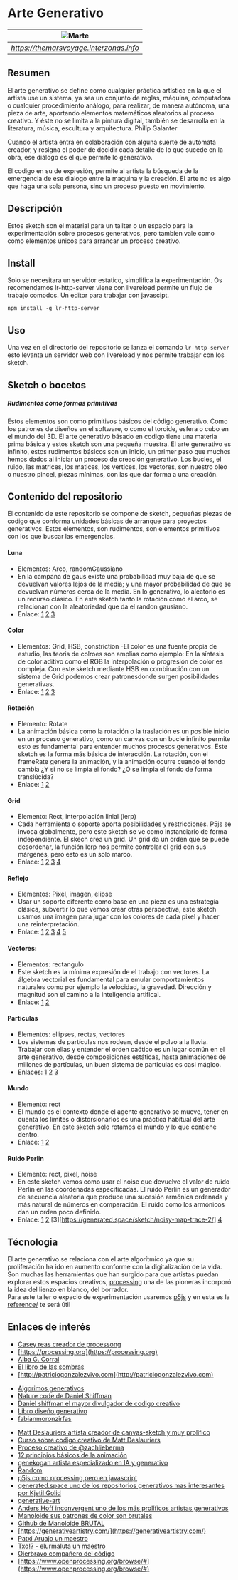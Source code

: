 # Arte Generativo

|       ![Marte](assets/marte.jpg)        |
| :-------------------------------------: |
| _https://themarsvoyage.interzonas.info_ |

## Resumen

El arte generativo se define como cualquier práctica artística en la que el artista use un sistema, ya sea un conjunto de reglas, máquina, computadora o cualquier procedimiento análogo, para realizar, de manera autónoma, una pieza de arte, aportando elementos matemáticos aleatorios al proceso creativo. Y éste no se limita a la pintura digital, también se desarrolla en la literatura, música, escultura y arquitectura. Philip Galanter

Cuando el artista entra en colaboración con alguna suerte de autómata creador, y resigna el poder de decidir cada detalle de lo que sucede en la obra, ese diálogo es el que permite lo generativo.

El codigo en su de expresión, permite al artista la búsqueda de la emergencia de ese dialogo entre la maquina y la creación. El arte no es algo que haga una sola persona, sino un proceso puesto en movimiento.

## Descripción

Estos sketch son el material para un tallter o un espacio para la experimentación sobre procesos generativos, pero tambíen vale como como elementos únicos para arrancar un proceso creativo.

## Install

Solo se necesitara un servidor estatico, simplifica la experimentación. Os recomendamos lr-http-server viene con livereload permite un flujo de trabajo comodos. Un editor para trabajar con javascipt.

```
npm install -g lr-http-server

```

## Uso

Una vez en el directorio del repositorio se lanza el comando `lr-http-server` esto levanta un servidor web con livereload y nos permite trabajar con los sketch.

## Sketch o bocetos

##### Rudimentos como formas primitivas

Estos elementos son como primitivos básicos del código generativo. Como los patrones de diseños en el software, o como el toroide, esfera o cubo en el mundo del 3D. El arte generativo básado en codigo tiene una materia prima básica y estos sketch son una pequeña muestra. El arte generativo es infinito, estos rudimentos básicos son un inicio, un primer paso que muchos hemos dados al iniciar un proceso de creación generativo. Los bucles, el ruido, las matrices, los matices, los vertices, los vectores, son nuestro oleo o nuestro pincel, piezas mínimas, con las que dar forma a una creación.

## Contenido del repositorio

El contenido de este repositorio se compone de sketch, pequeñas piezas de codigo que conforma unidades básicas de arranque para proyectos generativos.
Estos elementos, son rudimentos, son elementos primitivos con los que buscar las emergencias.

#### Luna

- Elementos: Arco, randomGaussiano
- En la campana de gaus existe una probabilidad muy baja de que se devuelvan valores lejos de la media; y una mayor probabilidad de que se devuelvan números cerca de la media. En lo generativo, lo aleatorio es un recurso clásico. En este sketch tanto la rotación como el arco, se relacionan con la aleatoriedad que da el randon gausiano.
- Enlace: [1](https://github.com/genekogan/p5js-sketches/tree/master/moon) [2](https://editor.p5js.org/ebenjmuse/sketches/Syn5Rc8nW) [3](https://fabianmoronzirfas.me/gestalten-in-code/chance/popup-circles/)

#### Color

- Elementos: Grid, HSB, constriction
  -El color es una fuente propia de estudio, las teoris de colroes son amplias como ejemplo: En la síntesis de color aditivo como el RGB la interpolación o progresión de color es compleja. Con este sketch mediante HSB en combinación con un sistema de Grid podemos crear patronesdonde surgen posibilidades generativas.
- Enlace: [1](http://www.generative-gestaltung.de/2/sketches/?01_P/P_1_1_2_01) [2](http://www.generative-gestaltung.de/2/sketches/?01_P/P_1_2_2_01) [3](https://www.openprocessing.org/sketch/623979)

#### Rotación

- Elemento: Rotate
- La animación básica como la rotación o la traslación es un posible inicio en un proceso generativo, como un canvas con un bucle infinito permite esto es fundamental para entender muchos procesos generativos. Este sketch es la forma más básica de interacción. La rotación, con el frameRate genera la animación, y la animación ocurre cuando el fondo cambia ¿Y si no se limpia el fondo? ¿O se limpia el fondo de forma translúcida?
- Enlace: [1](https://www.openprocessing.org/sketch/470888) [2](http://www.generative-gestaltung.de/2/sketches/?01_P/P_2_1_1_04)

#### Grid

- Elemento: Rect, interpolación linial (lerp)
- Cada herramienta o soporte aporta posibilidades y restricciones. P5js se invoca globalmente, pero este sketch se ve como instanciarlo de forma independiente. El skech crea un grid. Un grid da un orden que se puede desordenar, la función lerp nos permite controlar el grid con sus márgenes, pero esto es un solo marco.
- Enlace: [1](https://twitter.com/mattdesl) [2](https://generated.space/sketch/tonespace-1/) [3](https://generated.space/sketch/gradient-partitions/) [4](https://generated.space/sketch/comic-book-grid/)

#### Reflejo

- Elementos: Pixel, imagen, elipse
- Usar un soporte diferente como base en una pieza es una estrategia clásica, subvertir lo que vemos crear otras perspectiva, este sketch usamos una imagen para jugar con los colores de cada pixel y hacer una reinterpretación.
- Enlace: [1](https://www.openprocessing.org/sketch/392202) [2](https://www.openprocessing.org/sketch/624879) [3](https://www.openprocessing.org/sketch/652630) [4](https://generated.space/sketch/pixel-sorting-4/) [5](http://www.generative-gestaltung.de/2/sketches/?01_P/P_4_3_2_01)

#### Vectores:

- Elementos: rectangulo
- Este sketch es la mínima expresión de el trabajo con vectores. La álgebra vectorial es fundamental para emular comportamientos naturales como por ejemplo la velocidad, la gravedad. Dirección y magnitud son el camino a la inteligencia artifical.
- Enlace: [1](https://p5js.org/examples/hello-p5-flocking.html) [2](http://embed.plnkr.co/C2afiQ/)

#### Particulas

- Elementos: ellipses, rectas, vectores
- Los sistemas de partículas nos rodean, desde el polvo a la lluvia. Trabajar con ellas y entender el orden caótico es un lugar común en el arte generativo, desde composiciones estáticas, hasta animaciones de millones de partículas, un buen sistema de particulas es casi mágico.
- Enlaces: [1](https://www.youtube.com/watch?v=t3wMScMTmzI) [2](https://generated.space/sketch/space-colonization/) [3](https://p5js.org/examples/simulate-snowflakes.html)

#### Mundo

- Elemento: rect
- El mundo es el contexto donde el agente generativo se mueve, tener en cuenta los límites o distorsionarlos es una práctica habitual del arte generativo. En este sketch solo rotamos el mundo y lo que contiene dentro.
- Enlace: [1](https://generated.space/sketch/hypotrochoids-2/) [2](https://editor.p5js.org/generative-design/sketches/P_2_2_1_02)

#### Ruido Perlin

- Elemento: rect, pixel, noise
- En este sketch vemos como usar el noise que devuelve el valor de ruido Perlin en las coordenadas especificadas. El ruido Perlin es un generador de secuencia aleatoria que produce una sucesión armónica ordenada y más natural de números en comparación. El ruido como los armónicos dan un orden poco definido.
- Enlace: [1](https://www.openprocessing.org/sketch/566877) [2](https://generated.space/sketch/hedgehog-5/) [3][https://generated.space/sketch/noisy-map-trace-2/] [4](http://genekogan.com/code/p5js-perlin-noise/)

## Técnologia

El arte generativo se relaciona con el arte algorítmico ya que su proliferación ha ido en aumento conforme con la digitalización de la vida. Son muchas las herramientas que han surgido para que artistas puedan explorar estos espacios creativos, [processing](https://processing.org) una de las pioneras incorporó la idea del lienzo en blanco, del borrador.  
Para este taller o expació de experimentación usaremos [p5js](https://p5js.org/) y en esta es la [reference/](https://p5js.org/reference/) te será útil

## Enlaces de interés

- [Casey reas creador de processong](http://reas.com/)
- [https://processing.org](https://processing.org)
- [Alba G. Corral](https://blog.albagcorral.com/)
- [El libro de las sombras](https://thebookofshaders.com)
- [http://patriciogonzalezvivo.com](http://patriciogonzalezvivo.com)

* [Algorimos generativos](https://inconvergent.net/generative/)
* [Nature code de Daniel Shiffman](https://natureofcode.com)
* [Daniel shiffman el mayor divulgador de codigo creativo](https://shiffman.net)
* [Libro diseño generativo](http://www.generative-gestaltung.de/)
* [fabianmoronzirfas](https://fabianmoronzirfas.me/gestalten-in-code/p5js/)

- [Matt Deslauriers artista creador de canvas-sketch y muy prolífico](https://www.mattdesl.com)
- [Curso sobre codigo creativo de Matt Deslauriers](https://frontendmasters.com/courses/canvas-webgl/)
- [Proceso creativo de @zachlieberma](https://medium.com/@zachlieberman/daily-sketches-in-2017-1b4234b0615d)
- [12 principios básicos de la animación](https://en.wikipedia.org/wiki/12_basic_principles_of_animation)
- [genekogan artista especializado en IA y generativo ](https://twitter.com/genekogan)
- [Random](http://www.mywonderland.es/curso_js/processing/pro_mate3.htm)
- [p5js como processing pero en javascript](https://p5js.org)
- [generated.space uno de los repositorios generativos mas interesantes por Kjetil Golid](https://generated.space)
- [generative-art](https://www.artsy.net/gene/generative-art)
- [Anders Hoff inconvergent uno de los más prolíficos artistas generativos](https://inconvergent.net/thoughts-on-generative-art/)
- [Manoloide sus patrones de color son brutales](http://manoloide.com/about.html)
- [Github de Manoloide BRUTAL](https://github.com/manoloide)
- [https://generativeartistry.com/](https://generativeartistry.com/)
- [Patxi Aruajo un maestro](http://patxiaraujo.com/)
- [Txo!? - elurmaluta un maestro](http://www.elurmaluta.net/home)
- [Oierbravo compañero del código](https://github.com/oierbravo)
- [https://www.openprocessing.org/browse/#](https://www.openprocessing.org/browse/#)
